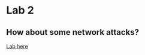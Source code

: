 # Lab 2

## How about some **network attacks**?

[Lab here](http://info.railean.net/index.php?title=Lab6_-_network_attacks)

